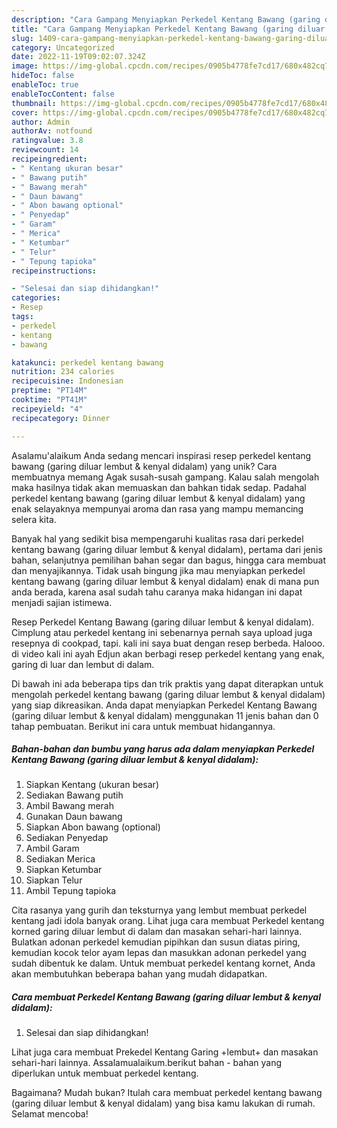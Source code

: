 ```yaml
---
description: "Cara Gampang Menyiapkan Perkedel Kentang Bawang (garing diluar lembut &amp;amp; kenyal didalam){ yang Menggugah Selera"
title: "Cara Gampang Menyiapkan Perkedel Kentang Bawang (garing diluar lembut &amp;amp; kenyal didalam){ yang Menggugah Selera"
slug: 1409-cara-gampang-menyiapkan-perkedel-kentang-bawang-garing-diluar-lembut-and-amp-kenyal-didalam-yang-menggugah-selera
category: Uncategorized
date: 2022-11-19T09:02:07.324Z
image: https://img-global.cpcdn.com/recipes/0905b4778fe7cd17/680x482cq70/perkedel-kentang-bawang-garing-diluar-lembut-kenyal-didalam-foto-resep-utama.jpg
hideToc: false
enableToc: true
enableTocContent: false
thumbnail: https://img-global.cpcdn.com/recipes/0905b4778fe7cd17/680x482cq70/perkedel-kentang-bawang-garing-diluar-lembut-kenyal-didalam-foto-resep-utama.jpg
cover: https://img-global.cpcdn.com/recipes/0905b4778fe7cd17/680x482cq70/perkedel-kentang-bawang-garing-diluar-lembut-kenyal-didalam-foto-resep-utama.jpg
author: Admin
authorAv: notfound
ratingvalue: 3.8
reviewcount: 14
recipeingredient:
- " Kentang ukuran besar"
- " Bawang putih"
- " Bawang merah"
- " Daun bawang"
- " Abon bawang optional"
- " Penyedap"
- " Garam"
- " Merica"
- " Ketumbar"
- " Telur"
- " Tepung tapioka"
recipeinstructions:

- "Selesai dan siap dihidangkan!"
categories:
- Resep
tags:
- perkedel
- kentang
- bawang

katakunci: perkedel kentang bawang 
nutrition: 234 calories
recipecuisine: Indonesian
preptime: "PT14M"
cooktime: "PT41M"
recipeyield: "4"
recipecategory: Dinner

---
```



Asalamu'alaikum Anda sedang mencari inspirasi resep perkedel kentang bawang (garing diluar lembut &amp; kenyal didalam) yang unik? Cara membuatnya memang Agak susah-susah gampang. Kalau salah mengolah maka hasilnya tidak akan memuaskan dan bahkan tidak sedap. Padahal perkedel kentang bawang (garing diluar lembut &amp; kenyal didalam) yang enak selayaknya mempunyai aroma dan rasa yang mampu memancing selera kita.


Banyak hal yang sedikit bisa mempengaruhi kualitas rasa dari perkedel kentang bawang (garing diluar lembut &amp; kenyal didalam), pertama dari jenis bahan, selanjutnya pemilihan bahan segar dan bagus, hingga cara membuat dan menyajikannya. Tidak usah bingung jika mau menyiapkan perkedel kentang bawang (garing diluar lembut &amp; kenyal didalam) enak di mana pun anda berada, karena asal sudah tahu caranya maka hidangan ini dapat menjadi sajian istimewa.

Resep Perkedel Kentang Bawang (garing diluar lembut &amp; kenyal didalam). Cimplung atau perkedel kentang ini sebenarnya pernah saya upload juga resepnya di cookpad, tapi. kali ini saya buat dengan resep berbeda. Halooo. di video kali ini ayah Edjun akan berbagi resep perkedel kentang yang enak, garing di luar dan lembut di dalam.


Di bawah ini ada beberapa tips dan trik praktis yang dapat diterapkan untuk mengolah perkedel kentang bawang (garing diluar lembut &amp; kenyal didalam) yang siap dikreasikan. Anda dapat menyiapkan Perkedel Kentang Bawang (garing diluar lembut &amp; kenyal didalam) menggunakan 11 jenis bahan dan 0 tahap pembuatan. Berikut ini cara untuk membuat hidangannya.

<!--inarticleads1-->

##### Bahan-bahan dan bumbu yang harus ada dalam menyiapkan Perkedel Kentang Bawang (garing diluar lembut &amp; kenyal didalam):

1. Siapkan  Kentang (ukuran besar)
1. Sediakan  Bawang putih
1. Ambil  Bawang merah
1. Gunakan  Daun bawang
1. Siapkan  Abon bawang (optional)
1. Sediakan  Penyedap
1. Ambil  Garam
1. Sediakan  Merica
1. Siapkan  Ketumbar
1. Siapkan  Telur
1. Ambil  Tepung tapioka


Cita rasanya yang gurih dan teksturnya yang lembut membuat perkedel kentang jadi idola banyak orang. Lihat juga cara membuat Perkedel kentang korned garing diluar lembut di dalam dan masakan sehari-hari lainnya. Bulatkan adonan perkedel kemudian pipihkan dan susun diatas piring, kemudian kocok telor ayam lepas dan masukkan adonan perkedel yang sudah dibentuk ke dalam. Untuk membuat perkedel kentang kornet, Anda akan membutuhkan beberapa bahan yang mudah didapatkan. 

<!--inarticleads2-->

##### Cara membuat Perkedel Kentang Bawang (garing diluar lembut &amp; kenyal didalam):


1. Selesai dan siap dihidangkan!

Lihat juga cara membuat Prekedel Kentang Garing +lembut+ dan masakan sehari-hari lainnya. Assalamualaikum.berikut bahan - bahan yang diperlukan untuk membuat perkedel kentang. 

Bagaimana? Mudah bukan? Itulah cara membuat perkedel kentang bawang (garing diluar lembut &amp; kenyal didalam) yang bisa kamu lakukan di rumah. Selamat mencoba!
